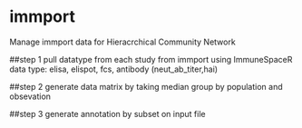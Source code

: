 # immport
Manage immport data for Hieracrchical Community Network

##step 1
pull datatype from each study from immport using ImmuneSpaceR
data type: elisa, elispot, fcs, antibody (neut_ab_titer,hai)

##step 2 
generate data matrix by taking median group by population and obsevation 

##step 3 
generate annotation by subset on input file 


